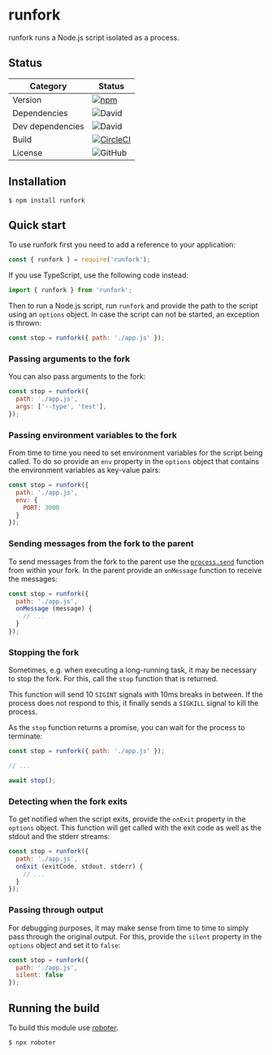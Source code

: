 # runfork

runfork runs a Node.js script isolated as a process.

## Status

| Category         | Status                                                                                                                                     |
| ---------------- | ------------------------------------------------------------------------------------------------------------------------------------------ |
| Version          | [![npm](https://img.shields.io/npm/v/runfork)](https://www.npmjs.com/package/runfork)                                                      |
| Dependencies     | ![David](https://img.shields.io/david/thenativeweb/runfork)                                                                                |
| Dev dependencies | ![David](https://img.shields.io/david/dev/thenativeweb/runfork)                                                                            |
| Build            | [![CircleCI](https://img.shields.io/circleci/build/github/thenativeweb/runfork)](https://circleci.com/gh/thenativeweb/runfork/tree/master) |
| License          | ![GitHub](https://img.shields.io/github/license/thenativeweb/runfork)                                                                      |

## Installation

```shell
$ npm install runfork
```

## Quick start

To use runfork first you need to add a reference to your application:

```javascript
const { runfork } = require('runfork');
```

If you use TypeScript, use the following code instead:

```typescript
import { runfork } from 'runfork';
```

Then to run a Node.js script, run `runfork` and provide the path to the script using an `options` object. In case the script can not be started, an exception is thrown:

```javascript
const stop = runfork({ path: './app.js' });
```

### Passing arguments to the fork

You can also pass arguments to the fork:

```javascript
const stop = runfork({
  path: './app.js',
  args: ['--type', 'test'],
});
```

### Passing environment variables to the fork

From time to time you need to set environment variables for the script being called. To do so provide an `env` property in the `options` object that contains the environment variables as key-value pairs:

```javascript
const stop = runfork({
  path: './app.js',
  env: {
    PORT: 3000
  }
});
```

### Sending messages from the fork to the parent

To send messages from the fork to the parent use the [`process.send`](https://nodejs.org/api/process.html#process_process_send_message_sendhandle_options_callback) function from within your fork. In the parent provide an `onMessage` function to receive the messages:

```javascript
const stop = runfork({
  path: './app.js',
  onMessage (message) {
    // ...
  }
});
```

### Stopping the fork

Sometimes, e.g. when executing a long-running task, it may be necessary to stop the fork. For this, call the `stop` function that is returned.

This function will send 10 `SIGINT` signals with 10ms breaks in between. If the process does not respond to this, it finally sends a `SIGKILL` signal to kill the process.

As the `stop` function returns a promise, you can wait for the process to terminate:

```javascript
const stop = runfork({ path: './app.js' });

// ...

await stop();
```

### Detecting when the fork exits

To get notified when the script exits, provide the `onExit` property in the `options` object. This function will get called with the exit code as well as the stdout and the stderr streams:

```javascript
const stop = runfork({
  path: './app.js',
  onExit (exitCode, stdout, stderr) {
    // ...
  }
});
```

### Passing through output

For debugging purposes, it may make sense from time to time to simply pass through the original output. For this, provide the `silent` property in the `options` object and set it to `false`:

```javascript
const stop = runfork({
  path: './app.js',
  silent: false
});
```

## Running the build

To build this module use [roboter](https://www.npmjs.com/package/roboter).

```shell
$ npx roboter
```
